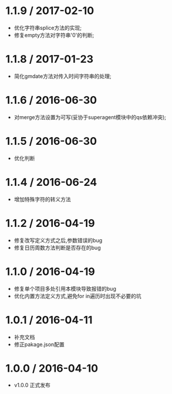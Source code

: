 1.1.9 / 2017-02-10
==================
  * 优化字符串splice方法的实现;
  * 修复empty方法对字符串'0'的判断;


1.1.8 / 2017-01-23
==================
  * 简化gmdate方法对传入时间字符串的处理;


1.1.6 / 2016-06-30
==================
  * 对merge方法设置为可写(妥协于superagent模块中的qs依赖冲突);


1.1.5 / 2016-06-30
==================
  * 优化判断


1.1.4 / 2016-06-24
==================
  * 增加特殊字符的转义方法


1.1.2 / 2016-04-19
==================
  * 修复改写定义方式之后,参数错误的bug
  * 修复日历周数方法判断是否存在的bug



1.1.0 / 2016-04-19
==================
  * 修复单个项目多处引用本模块导致报错的bug
  * 优化内置方法定义方式,避免for in遍历时出现不必要的坑




1.0.1 / 2016-04-11
==================
  * 补充文档
  * 修正pakage.json配置




1.0.0 / 2016-04-10
==================
  * v1.0.0 正式发布
